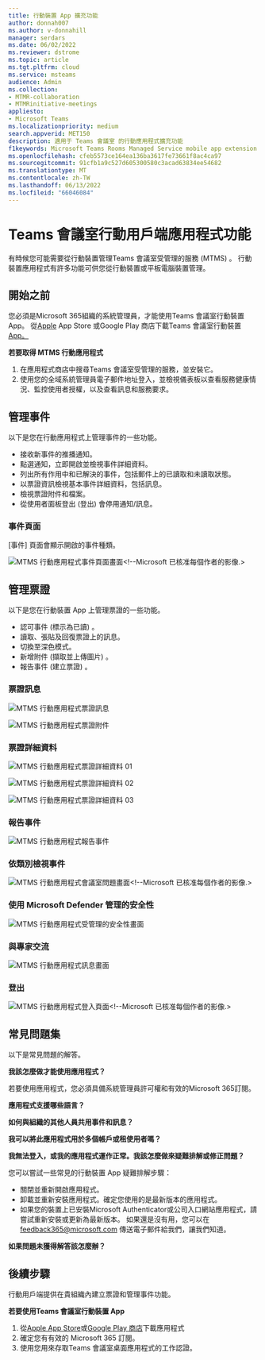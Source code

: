 ```yaml
---
title: 行動裝置 App 擴充功能
author: donnah007
ms.author: v-donnahill
manager: serdars
ms.date: 06/02/2022
ms.reviewer: dstrome
ms.topic: article
ms.tgt.pltfrm: cloud
ms.service: msteams
audience: Admin
ms.collection:
- MTMR-collaboration
- MTMRinitiative-meetings
appliesto:
- Microsoft Teams
ms.localizationpriority: medium
search.appverid: MET150
description: 適用于 Teams 會議室 的行動應用程式擴充功能
f1keywords: Microsoft Teams Rooms Managed Service mobile app extension
ms.openlocfilehash: cfeb5573ce164ea136ba3617fe73661f8ac4ca97
ms.sourcegitcommit: 91cfb1a9c527d605300580c3acad63834ee54682
ms.translationtype: MT
ms.contentlocale: zh-TW
ms.lasthandoff: 06/13/2022
ms.locfileid: "66046084"
---
```

# <a name="teams-rooms-mobile-client-application-features"></a>Teams 會議室行動用戶端應用程式功能

有時候您可能需要從行動裝置管理Teams 會議室受管理的服務 (MTMS) 。 行動裝置應用程式有許多功能可供您從行動裝置或平板電腦裝置管理。
## <a name="before-you-begin"></a>開始之前

您必須是Microsoft 365組織的系統管理員，才能使用Teams 會議室行動裝置 App。
從[Apple](https://apps.apple.com/app/apple-store/id761397963?pt=80423&ct=docsaboutadminapp&mt=8) App Store 或Google Play 商店下載Teams 會議室行動裝置[App。](https://play.google.com/store/search?q=Microsoft%20Teams%20Rooms&c=apps)

**若要取得 MTMS 行動應用程式**

1. 在應用程式商店中搜尋Teams 會議室受管理的服務，並安裝它。
2. 使用您的全域系統管理員電子郵件地址登入，並檢視儀表板以查看服務健康情況、監控使用者授權，以及查看訊息和服務要求。
## <a name="managing-incidents"></a>管理事件

以下是您在行動應用程式上管理事件的一些功能。

- 接收新事件的推播通知。
- 點選通知，立即開啟並檢視事件詳細資料。
- 列出所有作用中和已解決的事件，包括郵件上的已讀取和未讀取狀態。
- 以票證資訊檢視基本事件詳細資料，包括訊息。
- 檢視票證附件和檔案。
- 從使用者面板登出 (登出) 會停用通知/訊息。

### <a name="incidents-page"></a>事件頁面

[事件] 頁面會顯示開啟的事件種類。

![MTMS 行動應用程式事件頁面畫面](../media/mtms-extended-app-001.png)<!--Microsoft 已核准每個作者的影像.>

## <a name="managing-tickets"></a>管理票證
以下是您在行動裝置 App 上管理票證的一些功能。

- 認可事件 (標示為已讀) 。
- 讀取、張貼及回復票證上的訊息。
- 切換至深色模式。
- 新增附件 (擷取並上傳圖片) 。
- 報告事件 (建立票證) 。

### <a name="ticket-messages"></a>票證訊息

![MTMS 行動應用程式票證訊息](../media/mtms-extended-app-003.png)

![MTMS 行動應用程式票證附件](../media/mtms-extended-app-007.png)


### <a name="ticket-details"></a>票證詳細資料

![MTMS 行動應用程式票證詳細資料 01 ](../media/mtms-extended-app-002.png)

![MTMS 行動應用程式票證詳細資料 02](../media/mtms-extended-app-004.png)

![MTMS 行動應用程式票證詳細資料 03](../media/mtms-extended-app-009.png)


### <a name="report-an-incident"></a>報告事件

![MTMS 行動應用程式報告事件](../media/mtms-extended-app-012.png)
### <a name="view-an-incident-by-category"></a>依類別檢視事件

![MTMS 行動應用程式會議室問題畫面](../media/mtms-extended-app-001.png)<!--Microsoft 已核准每個作者的影像.>
### <a name="managed-security-with-microsoft-defender"></a>使用 Microsoft Defender 管理的安全性

![MTMS 行動應用程式受管理的安全性畫面](../media/mtms-extended-app-009.png)
### <a name="communication-with-experts"></a>與專家交流
![MTMS 行動應用程式訊息畫面](../media/mtms-extended-app-008.png)
### <a name="sign-out"></a>登出

![MTMS 行動應用程式登入頁面](../media/mtms-extended-app-011.png)<!--Microsoft 已核准每個作者的影像.>
## <a name="frequently-asked-questions"></a>常見問題集

以下是常見問題的解答。

**我該怎麼做才能使用應用程式？**

若要使用應用程式，您必須具備系統管理員許可權和有效的Microsoft 365訂閱。


**應用程式支援哪些語言？**


**如何與組織的其他人員共用事件和訊息？**


**我可以將此應用程式用於多個帳戶或租使用者嗎？**


**我無法登入，或我的應用程式運作正常。我該怎麼做來疑難排解或修正問題？**

您可以嘗試一些常見的行動裝置 App 疑難排解步驟：
- 關閉並重新開啟應用程式。
- 卸載並重新安裝應用程式。確定您使用的是最新版本的應用程式。
- 如果您的裝置上已安裝Microsoft Authenticator或公司入口網站應用程式，請嘗試重新安裝或更新為最新版本。 如果還是沒有用，您可以在 feedback365@microsoft.com 傳送電子郵件給我們，讓我們知道。

**如果問題未獲得解答該怎麼辦？**

## <a name="next-steps"></a>後續步驟

行動用戶端提供在貴組織內建立票證和管理事件功能。

**若要使用Teams 會議室行動裝置 App**

1. 從[Apple App Store]()或[Google Play 商店]()下載應用程式
1. 確定您有有效的 Microsoft 365 訂閱。
1. 使用您用來存取Teams 會議室桌面應用程式的工作認證。
